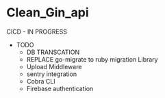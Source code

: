  # Clean_Gin_api

CICD -  IN PROGRESS

 - TODO 
      - DB TRANSCATION
      - REPLACE go-migrate to ruby migration Library
      - Upload Middleware
      - sentry integration
      - Cobra CLI
      - Firebase authentication
    
      
